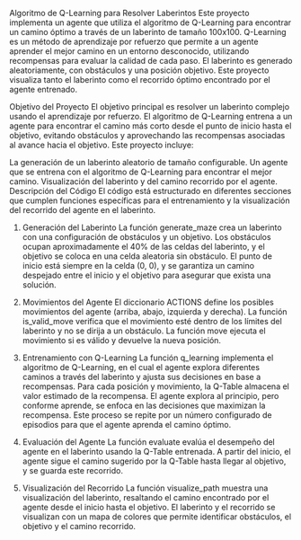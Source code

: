Algoritmo de Q-Learning para Resolver Laberintos
Este proyecto implementa un agente que utiliza el algoritmo de Q-Learning para encontrar un camino óptimo a través de un laberinto de tamaño 100x100. Q-Learning es un método de aprendizaje por refuerzo que permite a un agente aprender el mejor camino en un entorno desconocido, utilizando recompensas para evaluar la calidad de cada paso. El laberinto es generado aleatoriamente, con obstáculos y una posición objetivo. Este proyecto visualiza tanto el laberinto como el recorrido óptimo encontrado por el agente entrenado.

Objetivo del Proyecto
El objetivo principal es resolver un laberinto complejo usando el aprendizaje por refuerzo. El algoritmo de Q-Learning entrena a un agente para encontrar el camino más corto desde el punto de inicio hasta el objetivo, evitando obstáculos y aprovechando las recompensas asociadas al avance hacia el objetivo. Este proyecto incluye:

La generación de un laberinto aleatorio de tamaño configurable.
Un agente que se entrena con el algoritmo de Q-Learning para encontrar el mejor camino.
Visualización del laberinto y del camino recorrido por el agente.
Descripción del Código
El código está estructurado en diferentes secciones que cumplen funciones específicas para el entrenamiento y la visualización del recorrido del agente en el laberinto.

1. Generación del Laberinto
La función generate_maze crea un laberinto con una configuración de obstáculos y un objetivo. Los obstáculos ocupan aproximadamente el 40% de las celdas del laberinto, y el objetivo se coloca en una celda aleatoria sin obstáculo. El punto de inicio está siempre en la celda (0, 0), y se garantiza un camino despejado entre el inicio y el objetivo para asegurar que exista una solución.

2. Movimientos del Agente
El diccionario ACTIONS define los posibles movimientos del agente (arriba, abajo, izquierda y derecha). La función is_valid_move verifica que el movimiento esté dentro de los límites del laberinto y no se dirija a un obstáculo. La función move ejecuta el movimiento si es válido y devuelve la nueva posición.

3. Entrenamiento con Q-Learning
La función q_learning implementa el algoritmo de Q-Learning, en el cual el agente explora diferentes caminos a través del laberinto y ajusta sus decisiones en base a recompensas. Para cada posición y movimiento, la Q-Table almacena el valor estimado de la recompensa. El agente explora al principio, pero conforme aprende, se enfoca en las decisiones que maximizan la recompensa. Este proceso se repite por un número configurado de episodios para que el agente aprenda el camino óptimo.

4. Evaluación del Agente
La función evaluate evalúa el desempeño del agente en el laberinto usando la Q-Table entrenada. A partir del inicio, el agente sigue el camino sugerido por la Q-Table hasta llegar al objetivo, y se guarda este recorrido.

5. Visualización del Recorrido
La función visualize_path muestra una visualización del laberinto, resaltando el camino encontrado por el agente desde el inicio hasta el objetivo. El laberinto y el recorrido se visualizan con un mapa de colores que permite identificar obstáculos, el objetivo y el camino recorrido.
